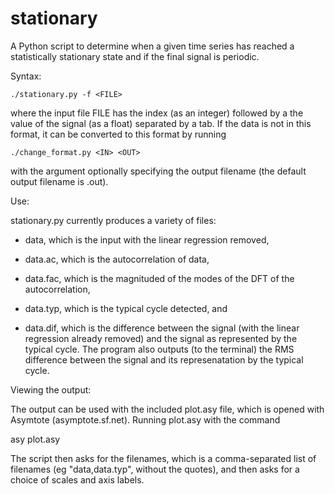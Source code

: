 stationary
==========

A Python script to determine when a given time series has reached a
statistically stationary state and if the final signal is periodic.

Syntax:

    ./stationary.py -f <FILE> 

where the input file FILE has the index (as an integer) followed by a
the value of the signal (as a float) separated by a tab.  If the data
is not in this format, it can be converted to this format by running

    ./change_format.py <IN> <OUT>

with the <out> argument optionally specifying the output filename (the
default output filename is <IN>.out).

Use:

stationary.py currently produces a variety of files:

* data, which is the input with the linear regression removed,

* data.ac, which is the autocorrelation of data,

* data.fac, which is the magnituded of the modes of the DFT of the
  autocorrelation,

* data.typ, which is the typical cycle detected, and

* data.dif, which is the difference between the signal (with the
  linear regression already removed) and the signal as represented by
  the typical cycle.  The program also outputs (to the terminal) the
  RMS difference between the signal and its represenatation by the
  typical cycle.


Viewing the output:

The output can be used with the included plot.asy file, which is
opened with Asymtote (asymptote.sf.net).  Running plot.asy with the
command

  asy plot.asy

The script then asks for the filenames, which is a comma-separated
list of filenames (eg "data,data.typ", without the quotes), and then
asks for a choice of scales and axis labels.
